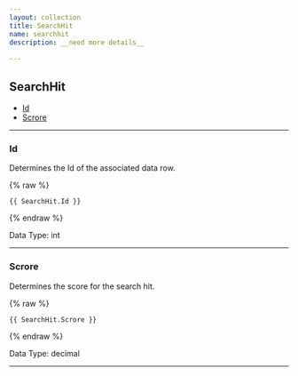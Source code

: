 ```yaml
---
layout: collection
title: SearchHit
name: searchhit
description: __need more details__
 
---
```


## SearchHit

* [Id](#id)
* [Scrore](#scrore)

---

<a name="id"></a>
### Id
Determines the Id of the associated data row.

{% raw %}
```liquid
{{ SearchHit.Id }}

```
{% endraw %}

Data Type: int

---

<a name="scrore"></a>
### Scrore
Determines the score for the search hit.

{% raw %}
```liquid
{{ SearchHit.Scrore }}

```
{% endraw %}

Data Type: decimal

---